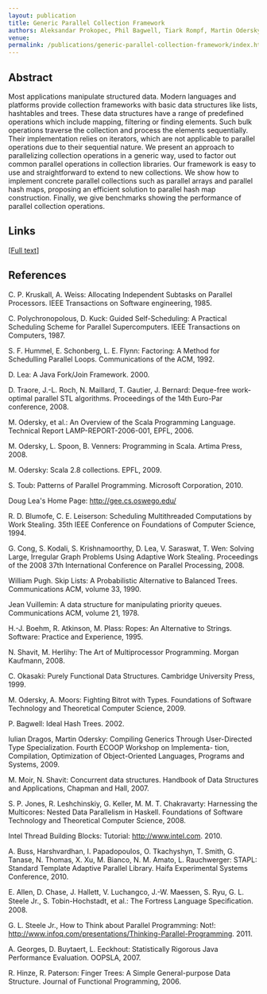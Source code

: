 ```yaml
---
layout: publication
title: Generic Parallel Collection Framework
authors: Aleksandar Prokopec, Phil Bagwell, Tiark Rompf, Martin Odersky
venue: 
permalink: /publications/generic-parallel-collection-framework/index.html
---
```



## Abstract

Most applications manipulate structured data. Modern languages and platforms provide collection frameworks with basic data structures like lists, hashtables and trees. These data structures have a range of predefined operations which include mapping, filtering or finding elements. Such bulk operations traverse the collection and process the elements sequentially. Their implementation relies on iterators, which are not applicable to parallel operations due to their sequential nature.
We present an approach to parallelizing collection operations in a generic way, used to factor out common parallel operations in collection libraries. Our framework is easy to use and straightforward to extend to new collections. We show how to implement concrete parallel collections such as parallel arrays and parallel hash maps, proposing an efficient solution to parallel hash map construction. Finally, we give benchmarks showing the performance of parallel collection operations.


## Links

\[[Full text](/resources/docs/techrep.pdf)\]


## References

C. P. Kruskall, A. Weiss: Allocating Independent Subtasks on Parallel Processors.
IEEE Transactions on Software engineering, 1985.

C. Polychronopolous, D. Kuck: Guided Self-Scheduling: A Practical Scheduling Scheme for Parallel Supercomputers. IEEE Transactions on Computers, 1987.

S. F. Hummel, E. Schonberg, L. E. Flynn: Factoring: A Method for Schedulling Parallel Loops. Communications of the ACM, 1992.

D. Lea: A Java Fork/Join Framework. 2000.

D. Traore, J.-L. Roch, N. Maillard, T. Gautier, J. Bernard: Deque-free work-optimal parallel STL algorithms. Proceedings of the 14th Euro-Par conference, 2008.

M. Odersky, et al.: An Overview of the Scala Programming Language. Technical Report LAMP-REPORT-2006-001, EPFL, 2006.

M. Odersky, L. Spoon, B. Venners: Programming in Scala. Artima Press, 2008.

M. Odersky: Scala 2.8 collections. EPFL, 2009.

S. Toub: Patterns of Parallel Programming. Microsoft Corporation, 2010.

Doug Lea's Home Page: http://gee.cs.oswego.edu/

R. D. Blumofe, C. E. Leiserson: Scheduling Multithreaded Computations by Work Stealing. 35th IEEE Conference on Foundations of Computer Science, 1994.

G. Cong, S. Kodali, S. Krishnamoorthy, D. Lea, V. Saraswat, T. Wen: Solving Large, Irregular Graph Problems Using Adaptive Work Stealing.
Proceedings of the 2008 37th International Conference on Parallel Processing, 2008.

William Pugh. Skip Lists: A Probabilistic Alternative to Balanced Trees. Communications ACM, volume 33, 1990.


Jean Vuillemin: A data structure for manipulating priority queues. Communications ACM, volume 21, 1978.

H.-J. Boehm, R. Atkinson, M. Plass: Ropes: An Alternative to Strings. Software: Practice and Experience, 1995.

N. Shavit, M. Herlihy: The Art of Multiprocessor Programming. Morgan Kaufmann, 2008.

C. Okasaki: Purely Functional Data Structures. Cambridge University Press, 1999.

M. Odersky, A. Moors: Fighting Bitrot with Types. Foundations of Software Technology and Theoretical Computer Science, 2009.

P. Bagwell: Ideal Hash Trees. 2002.

Iulian Dragos, Martin Odersky: Compiling Generics Through User-Directed Type Specialization. Fourth ECOOP Workshop on Implementa-
tion, Compilation, Optimization of Object-Oriented Languages, Programs and Systems, 2009.

M. Moir, N. Shavit: Concurrent data structures. Handbook of Data Structures and Applications, Chapman and Hall, 2007.

S. P. Jones, R. Leshchinskiy, G. Keller, M. M. T. Chakravarty: Harnessing the Multicores: Nested Data Parallelism in Haskell. Foundations of Software Technology and Theoretical Computer Science, 2008.

Intel Thread Building Blocks: Tutorial: http://www.intel.com. 2010.

A. Buss, Harshvardhan, I. Papadopoulos, O. Tkachyshyn, T. Smith, G. Tanase, N. Thomas, X. Xu, M. Bianco, N. M. Amato, L. Rauchwerger: STAPL: Standard Template Adaptive Parallel Library. Haifa Experimental Systems Conference, 2010.

E. Allen, D. Chase, J. Hallett, V. Luchangco, J.-W. Maessen, S. Ryu, G. L. Steele Jr., S. Tobin-Hochstadt, et al.: The Fortress Language Speciﬁcation. 2008.

G. L. Steele Jr., How to Think about Parallel Programming: Not!: http://www.infoq.com/presentations/Thinking-Parallel-Programming.
2011.

A. Georges, D. Buytaert, L. Eeckhout: Statistically Rigorous Java Performance Evaluation. OOPSLA, 2007.

R. Hinze, R. Paterson: Finger Trees: A Simple General-purpose Data Structure. Journal of Functional Programming, 2006.
